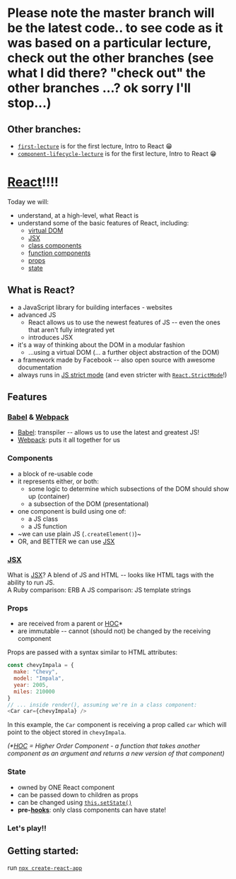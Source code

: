 # Please note the master branch will be the latest code.. to see code as it was based on a particular lecture, check out the other branches (see what I did there?  "check out" the other branches ...?  ok sorry I'll stop...)
## Other branches:
- [`first-lecture`] is for the first lecture, Intro to React 😁
- [`component-lifecycle-lecture`] is for the first lecture, Intro to React 😁

# [React]!!!!
Today we will:
- understand, at a high-level, what React is
- understand some of the basic features of React, including:
  - [virtual DOM]
  - [JSX]
  - [class components]
  - [function components]
  - [props]
  - [state]

## What is React?
  - a JavaScript library for building interfaces - websites
  - advanced JS
    - React allows us to use the newest features of JS -- even the ones that aren't fully integrated yet
    - introduces JSX
  - it's a way of thinking about the DOM in a modular fashion
    - ...using a virtual DOM (... a further object abstraction of the DOM)
  - a framework made by Facebook -- also open source with awesome documentation
  - always runs in [JS strict mode] (and even stricter with [`React.StrictMode`]!)

## Features

### [Babel] & [Webpack]

  - [Babel]: transpiler -- allows us to use the latest and greatest JS!
  - [Webpack]: puts it all together for us

### Components

  - a block of re-usable code
  - it represents either, or both:
    - some logic to determine which subsections of the DOM should show up (container)
    - a subsection of the DOM (presentational)
  - one component is build using one of:
    - a JS class
    - a JS function
  - ~we can use plain JS (`.createElement()`)~
  - OR, and BETTER we can use [JSX]

### [JSX]
What is [JSX]?
A blend of JS and HTML -- looks like HTML tags with the ability to run JS.  
A Ruby comparison: ERB
A JS comparison: JS template strings

### Props

- are received from a parent or [HOC]*
- are immutable -- cannot (should not) be changed by the receiving component

Props are passed with a syntax similar to HTML attributes:

```javascript
const chevyImpala = {
  make: "Chevy",
  model: "Impala",
  year: 2005,
  miles: 210000
}
// ... inside render(), assuming we're in a class component:
<Car car={chevyImpala} />
```
In this example, the `Car` component is receiving a prop called `car` which will point to the object stored in `chevyImpala`.

_(*[HOC] = Higher Order Component - a function that takes another component as an argument and returns a new version of that component)_
### State

- owned by ONE React component
- can be passed down to children as props
- can be changed using [`this.setState()`]
- **pre-[hooks]**: only class components can have state!

### Let's play!!
## Getting started:
  run [`npx create-react-app`]

[`first-lecture`]:https://github.com/howardbdev/react-intro-online-web-ft-120919/tree/first-lecture
[`component-lifecycle-lecture`]:https://github.com/howardbdev/react-intro-online-web-ft-120919/tree/component-lifecycle-lecture
[Component Lifecycle]:https://reactjs.org/docs/react-component.html
[React]:https://reactjs.org
[JSX]:https://reactjs.org/docs/introducing-jsx.html
[class components]:https://reactjs.org/docs/components-and-props.html
[function components]:https://reactjs.org/docs/components-and-props.html
[props]:https://reactjs.org/docs/components-and-props.html
[state]:https://reactjs.org/docs/state-and-lifecycle.html
[virtual DOM]:https://reactjs.org/docs/faq-internals.html
[JS strict mode]:https://developer.mozilla.org/en-US/docs/Web/JavaScript/Reference/Strict_mode
[`React.StrictMode`]:https://reactjs.org/docs/strict-mode.html
[Babel]:https://babeljs.io/
[Webpack]:https://webpack.js.org/
[HOC]:https://reactjs.org/docs/higher-order-components.html
[hooks]:https://reactjs.org/docs/hooks-intro.html
[`this.setState()`]:https://reactjs.org/docs/react-component.html#setstate
[`npx create-react-app`]:https://reactjs.org/docs/create-a-new-react-app.html
